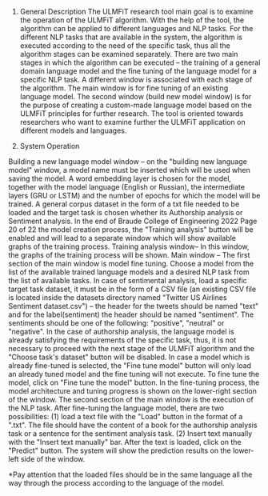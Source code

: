 1. General Description 
The ULMFiT research tool main goal is to examine the operation of the ULMFiT 
algorithm. With the help of the tool, the algorithm can be applied to different languages and 
NLP tasks. For the different NLP tasks that are available in the system, the algorithm is 
executed according to the need of the specific task, thus all the algorithm stages can be 
examined separately.
There are two main stages in which the algorithm can be executed – the training of a general 
domain language model and the fine tuning of the language model for a specific NLP task. A 
different window is associated with each stage of the algorithm.
The main window is for fine tuning of an existing language model. The second window (build 
new model window) is for the purpose of creating a custom-made language model based on 
the ULMFiT principles for further research.
The tool is oriented towards researchers who want to examine further the ULMFiT 
application on different models and languages.

2. System Operation

Building a new language model window – on the "building new language model" 
window, a model name must be inserted which will be used when saving the model. A word 
embedding layer is chosen for the model, together with the model language (English or 
Russian), the intermediate layers (GRU or LSTM) and the number of epochs for which the 
model will be trained. A general corpus dataset in the form of a txt file needed to be loaded and 
the target task is chosen whether its Authorship analysis or Sentiment analysis. In the end of 
Braude College of Engineering 2022
Page 20 of 22
the model creation process, the "Training analysis" button will be enabled and will lead to a 
separate window which will show available graphs of the training process.
Training analysis window– In this window, the graphs of the training process will be 
shown.
Main window – The first section of the main window is model fine tuning. Choose a 
model from the list of the available trained language models and a desired NLP task from the 
list of available tasks. In case of sentimental analysis, load a specific target task dataset, it must 
be in the form of a CSV file (an existing CSV file is located inside the datasets directory named 
"Twitter US Airlines Sentiment dataset.csv") – the header for the tweets should be named "text" 
and for the label(sentiment) the header should be named "sentiment". The sentiments should be 
one of the following: "positive", "neutral" or "negative". In the case of authorship analysis, the 
language model is already satisfying the requirements of the specific task, thus, it is not 
necessary to proceed with the next stage of the ULMFiT algorithm and the "Choose task's 
dataset" button will be disabled. In case a model which is already fine-tuned is selected, the 
"Fine tune model" button will only load an already tuned model and the fine tuning will not 
execute. To fine tune the model, click on "Fine tune the model" button. In the fine-tuning 
process, the model architecture and tuning progress is shown on the lower-right section of the 
window.
The second section of the main window is the execution of the NLP task. After fine-tuning the 
language model, there are two possibilities: (1) load a text file with the "Load" button in the 
format of a ".txt". The file should have the content of a book for the authorship analysis task or 
a sentence for the sentiment analysis task. (2) Insert text manually with the "Insert text 
manually" bar. After the text is loaded, click on the "Predict" button. The system will show the 
prediction results on the lower-left side of the window.

*Pay attention that the loaded files should be in the same language all the way through the
process according to the language of the model.

